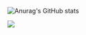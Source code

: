 ![Anurag's GitHub stats](https://github-readme-stats.vercel.app/api?username=MrNoob0&show_icons=true&theme=gruvbox)

![](https://github.com/MrNoob0/github-stats/blob/master/generated/overview.svg)
